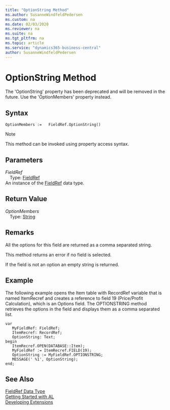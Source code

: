 ```yaml
---
title: "OptionString Method"
ms.author: SusanneWindfeldPedersen
ms.custom: na
ms.date: 02/03/2020
ms.reviewer: na
ms.suite: na
ms.tgt_pltfrm: na
ms.topic: article
ms.service: "dynamics365-business-central"
author: SusanneWindfeldPedersen
---
```

[//]: # (START>DO_NOT_EDIT)
[//]: # (IMPORTANT:Do not edit any of the content between here and the END>DO_NOT_EDIT.)
[//]: # (Any modifications should be made in the .xml files in the ModernDev repo.)
# OptionString Method
The 'OptionString' property has been deprecated and will be removed in the future. Use the 'OptionMembers' property instead.


## Syntax
```
OptionMembers :=   FieldRef.OptionString()
```
> [!NOTE]  
> This method can be invoked using property access syntax.  

## Parameters
*FieldRef*  
&emsp;Type: [FieldRef](fieldref-data-type.md)  
An instance of the [FieldRef](fieldref-data-type.md) data type.  

## Return Value
*OptionMembers*  
&emsp;Type: [String](../string/string-data-type.md)  
  


[//]: # (IMPORTANT: END>DO_NOT_EDIT)

## Remarks  
 All the options for this field are returned as a comma separated string.  
  
 This method returns an error if no field is selected.  
  
 If the field is not an option an empty string is returned.  
  
## Example  
 The following example opens the Item table with RecordRef variable that is named ItemRecref and creates a reference to field 19 \(Price/Profit Calculation\), which is an Options field. The OPTIONSTRING method retrieves the options in the field and displays them as a comma separated list.

 ```
var
    MyFieldRef: FieldRef;
    ItemRecref: RecordRef;
    OptionString: Text;
begin
    ItemRecref.OPEN(DATABASE::Item);  
    MyFieldRef := ItemRecref.FIELD(19);  
    OptionString := MyFieldRef.OPTIONSTRING;  
    MESSAGE(' %1', OptionString);  
end;
```  


## See Also
[FieldRef Data Type](fieldref-data-type.md)  
[Getting Started with AL](../../devenv-get-started.md)  
[Developing Extensions](../../devenv-dev-overview.md)